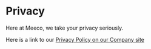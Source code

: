 # Privacy

Here at Meeco, we take your privacy seriously. 

Here is a link to our [Privacy Policy on our Company site ](https://blog.meeco.me/privacy-policy/)

